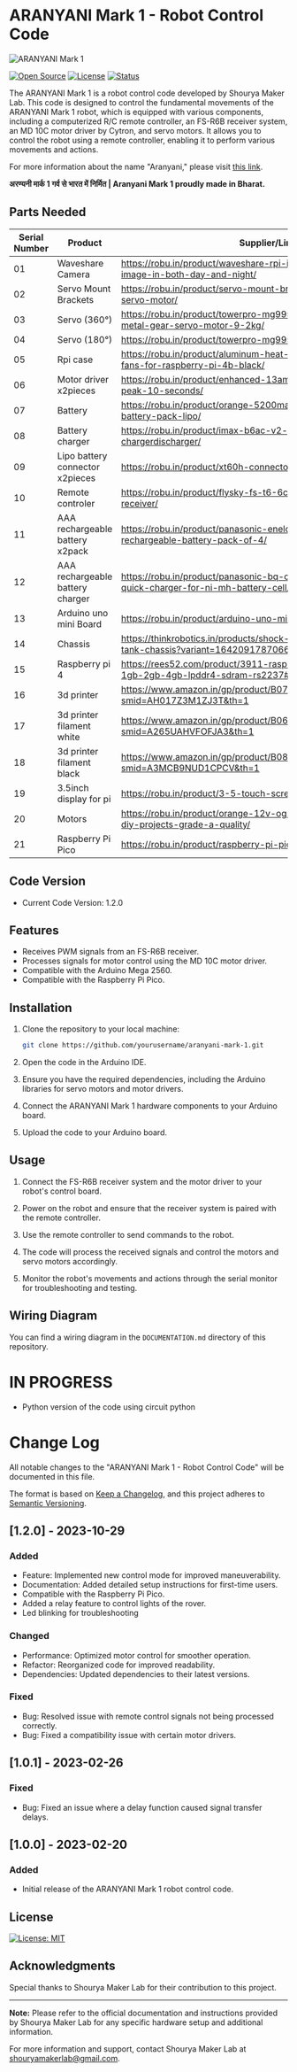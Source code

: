 
# ARANYANI Mark 1 - Robot Control Code

![ARANYANI Mark 1](aranyani_image.jpg)

[![Open Source](https://img.shields.io/badge/Open-Source-green.svg)]()
[![License](https://img.shields.io/badge/license-MIT-blue.svg)](LICENSE)
[![Status](https://img.shields.io/badge/status-In%20Progress-yellow.svg)]()


The ARANYANI Mark 1 is a robot control code developed by Shourya Maker Lab. This code is designed to control the fundamental movements of the ARANYANI Mark 1 robot, which is equipped with various components, including a computerized R/C remote controller, an FS-R6B receiver system, an MD 10C motor driver by Cytron, and servo motors. It allows you to control the robot using a remote controller, enabling it to perform various movements and actions.

For more information about the name "Aranyani," please visit [this link](https://en.wikipedia.org/wiki/Aranyani).

**अरण्यनी मार्क 1 गर्व से भारत में निर्मित | Aranyani Mark 1 proudly made in Bharat.**

## Parts Needed


|Serial Number| Product         | Supplier/Link                         | 
| ----------- | --------------- | ------------------------------------- | 
|01| Waveshare Camera| https://robu.in/product/waveshare-rpi-ir-cut-camera-b-better-image-in-both-day-and-night/ | 
|02| Servo Mount Brackets | https://robu.in/product/servo-mount-brackets-for-mg995-mg996-servo-motor/  | $2.69|
|03| Servo (360°)| https://robu.in/product/towerpro-mg995-continuous-rotation-360-metal-gear-servo-motor-9-2kg/ | $3.95  |
|04| Servo (180°) | https://robu.in/product/towerpro-mg995-metal-gear-servo-motor/  | $3.12 |
|05| Rpi case|https://robu.in/product/aluminum-heat-sink-case-with-double-fans-for-raspberry-pi-4b-black/ | $10.79  |
|06| Motor driver x2pieces |https://robu.in/product/enhanced-13amp-dc-motor-driver-30a-peak-10-seconds/  | $28.62 |
|07| Battery | https://robu.in/product/orange-5200mah-4s-40c-lithium-polymer-battery-pack-lipo/ | $65.03  |
|08| Battery charger| https://robu.in/product/imax-b6ac-v2-professional-balance-chargerdischarger/  | $57.56 |
|09| Lipo battery connector x2pieces |https://robu.in/product/xt60h-connector-with-housing-male/ | $0.96 |
|10| Remote controler| https://robu.in/product/flysky-fs-t6-6ch-transmitter-with-fs-r6b-receiver/ | $67.40  |
|11| AAA rechargeable battery x2pack | https://robu.in/product/panasonic-eneloop-aaa-bk-4mcce-2bn-rechargeable-battery-pack-of-4/ | $19.64 |
|12| AAA rechargeable battery charger |https://robu.in/product/panasonic-bq-cc55n-eneloop-smart-and-quick-charger-for-ni-mh-battery-cell/ | $18.40  |
|13| Arduino uno mini Board|https://robu.in/product/arduino-uno-mini-limited-edition/|$46.25|
|14| Chassis| https://thinkrobotics.in/products/shock-absorption-metal-robot-tank-chassis?variant=16420917870664 | $175.55  |
|15| Raspberry pi 4 | https://rees52.com/product/3911-raspberry-pi-4-model-b-with-1gb-2gb-4gb-lpddr4-sdram-rs2237#/36-ram-8_gb  | $161.99 |
|16| 3d printer | https://www.amazon.in/gp/product/B07BR3F9N6/ref=ewc_pr_img_1?smid=AH017Z3M1ZJ3T&th=1 | $177.32  |
|17| 3d printer filament white  | https://www.amazon.in/gp/product/B06Y35GHT8/ref=ewc_pr_img_3?smid=A265UAHVFOFJA3&th=1  | $10.42 |
|18| 3d printer filament black |https://www.amazon.in/gp/product/B08ZHN584T/ref=ewc_pr_img_4?smid=A3MCB9NUD1CPCV&th=1 | $12.21 |
|19| 3.5inch display for pi | https://robu.in/product/3-5-touch-screen-lcd-raspberry-pi/  | $14.35 |
|20| Motors | https://robu.in/product/orange-12v-og555-500rpm-dc-motor-for-diy-projects-grade-a-quality/ | $12.92 |
|21| Raspberry Pi Pico |https://robu.in/product/raspberry-pi-pico/ | $12.92 |


## Code Version

- Current Code Version: 1.2.0

## Features

- Receives PWM signals from an FS-R6B receiver.
- Processes signals for motor control using the MD 10C motor driver.
- Compatible with the Arduino Mega 2560.
- Compatible with the Raspberry Pi Pico.

## Installation

1. Clone the repository to your local machine:
   ```bash
   git clone https://github.com/yourusername/aranyani-mark-1.git
   ```

2. Open the code in the Arduino IDE.

3. Ensure you have the required dependencies, including the Arduino libraries for servo motors and motor drivers.

4. Connect the ARANYANI Mark 1 hardware components to your Arduino board.

5. Upload the code to your Arduino board.

## Usage

1. Connect the FS-R6B receiver system and the motor driver to your robot's control board.

2. Power on the robot and ensure that the receiver system is paired with the remote controller.

3. Use the remote controller to send commands to the robot.

4. The code will process the received signals and control the motors and servo motors accordingly.

5. Monitor the robot's movements and actions through the serial monitor for troubleshooting and testing.

## Wiring Diagram

You can find a wiring diagram in the `DOCUMENTATION.md` directory of this repository.

# IN PROGRESS
- Python version of the code using circuit python

# Change Log

All notable changes to the "ARANYANI Mark 1 - Robot Control Code" will be documented in this file.

The format is based on [Keep a Changelog](https://keepachangelog.com/en/1.0.0/),
and this project adheres to [Semantic Versioning](https://semver.org/spec/v2.0.0.html).

## [1.2.0] - 2023-10-29

### Added

- Feature: Implemented new control mode for improved maneuverability.
- Documentation: Added detailed setup instructions for first-time users.
- Compatible with the Raspberry Pi Pico.
- Added a relay feature to control lights of the rover.
- Led blinking for troubleshooting

### Changed

- Performance: Optimized motor control for smoother operation.
- Refactor: Reorganized code for improved readability.
- Dependencies: Updated dependencies to their latest versions.

### Fixed

- Bug: Resolved issue with remote control signals not being processed correctly.
- Bug: Fixed a compatibility issue with certain motor drivers.

## [1.0.1] - 2023-02-26

### Fixed

- Bug: Fixed an issue where a delay function caused signal transfer delays.

## [1.0.0] - 2023-02-20

### Added

- Initial release of the ARANYANI Mark 1 robot control code.


## License

[![License: MIT](https://img.shields.io/badge/License-MIT-blue.svg)](https://opensource.org/licenses/MIT)


## Acknowledgments

Special thanks to Shourya Maker Lab for their contribution to this project.

---

**Note:** Please refer to the official documentation and instructions provided by Shourya Maker Lab for any specific hardware setup and additional information.

For more information and support, contact Shourya Maker Lab at [shouryamakerlab@gmail.com](mailto:shouryamakerlab@gmail.com).


